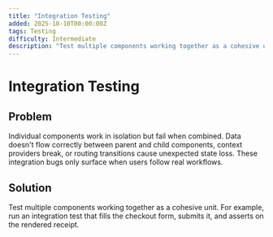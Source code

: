 ```yaml
---
title: "Integration Testing"
added: 2025-10-10T00:00:00Z
tags: Testing
difficulty: Intermediate
description: "Test multiple components working together as a cohesive unit."
---
```

# Integration Testing

## Problem

Individual components work in isolation but fail when combined. Data doesn't flow correctly between parent and child components, context providers break, or routing transitions cause unexpected state loss. These integration bugs only surface when users follow real workflows.

## Solution

Test multiple components working together as a cohesive unit. For example, run an integration test that fills the checkout form, submits it, and asserts on the rendered receipt.
